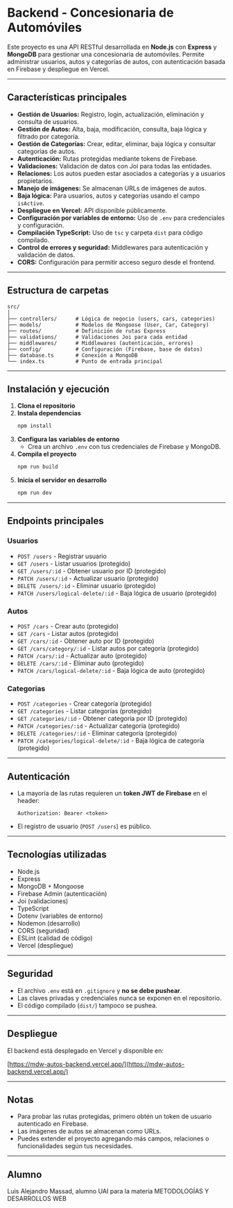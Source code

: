 # Backend - Concesionaria de Automóviles

Este proyecto es una API RESTful desarrollada en **Node.js** con **Express** y **MongoDB** para gestionar una concesionaria de automóviles. Permite administrar usuarios, autos y categorías de autos, con autenticación basada en Firebase y despliegue en Vercel.

---

## Características principales

- **Gestión de Usuarios:** Registro, login, actualización, eliminación y consulta de usuarios.
- **Gestión de Autos:** Alta, baja, modificación, consulta, baja lógica y filtrado por categoría.
- **Gestión de Categorías:** Crear, editar, eliminar, baja lógica y consultar categorías de autos.
- **Autenticación:** Rutas protegidas mediante tokens de Firebase.
- **Validaciones:** Validación de datos con Joi para todas las entidades.
- **Relaciones:** Los autos pueden estar asociados a categorías y a usuarios propietarios.
- **Manejo de imágenes:** Se almacenan URLs de imágenes de autos.
- **Baja lógica:** Para usuarios, autos y categorías usando el campo `isActive`.
- **Despliegue en Vercel:** API disponible públicamente.
- **Configuración por variables de entorno:** Uso de `.env` para credenciales y configuración.
- **Compilación TypeScript:** Uso de `tsc` y carpeta `dist` para código compilado.
- **Control de errores y seguridad:** Middlewares para autenticación y validación de datos.
- **CORS:** Configuración para permitir acceso seguro desde el frontend.

---

## Estructura de carpetas

```
src/
│
├── controllers/      # Lógica de negocio (users, cars, categories)
├── models/           # Modelos de Mongoose (User, Car, Category)
├── routes/           # Definición de rutas Express
├── validations/      # Validaciones Joi para cada entidad
├── middlewares/      # Middlewares (autenticación, errores)
├── config/           # Configuración (Firebase, base de datos)
├── database.ts       # Conexión a MongoDB
└── index.ts          # Punto de entrada principal
```

---

## Instalación y ejecución

1. **Clona el repositorio**
2. **Instala dependencias**
   ```bash
   npm install
   ```
3. **Configura las variables de entorno**
   - Crea un archivo `.env` con tus credenciales de Firebase y MongoDB.
4. **Compila el proyecto**
   ```bash
   npm run build
   ```
5. **Inicia el servidor en desarrollo**
   ```bash
   npm run dev
   ```

---

## Endpoints principales

### Usuarios

- `POST /users` - Registrar usuario
- `GET /users` - Listar usuarios (protegido)
- `GET /users/:id` - Obtener usuario por ID (protegido)
- `PATCH /users/:id` - Actualizar usuario (protegido)
- `DELETE /users/:id` - Eliminar usuario (protegido)
- `PATCH /users/logical-delete/:id` - Baja lógica de usuario (protegido)

### Autos

- `POST /cars` - Crear auto (protegido)
- `GET /cars` - Listar autos (protegido)
- `GET /cars/:id` - Obtener auto por ID (protegido)
- `GET /cars/category/:id` - Listar autos por categoría (protegido)
- `PATCH /cars/:id` - Actualizar auto (protegido)
- `DELETE /cars/:id` - Eliminar auto (protegido)
- `PATCH /cars/logical-delete/:id` - Baja lógica de auto (protegido)

### Categorías

- `POST /categories` - Crear categoría (protegido)
- `GET /categories` - Listar categorías (protegido)
- `GET /categories/:id` - Obtener categoría por ID (protegido)
- `PATCH /categories/:id` - Actualizar categoría (protegido)
- `DELETE /categories/:id` - Eliminar categoría (protegido)
- `PATCH /categories/logical-delete/:id` - Baja lógica de categoría (protegido)

---

## Autenticación

- La mayoría de las rutas requieren un **token JWT de Firebase** en el header:
  ```
  Authorization: Bearer <token>
  ```
- El registro de usuario (`POST /users`) es público.

---

## Tecnologías utilizadas

- Node.js
- Express
- MongoDB + Mongoose
- Firebase Admin (autenticación)
- Joi (validaciones)
- TypeScript
- Dotenv (variables de entorno)
- Nodemon (desarrollo)
- CORS (seguridad)
- ESLint (calidad de código)
- Vercel (despliegue)

---

## Seguridad

- El archivo `.env` está en `.gitignore` y **no se debe pushear**.
- Las claves privadas y credenciales nunca se exponen en el repositorio.
- El código compilado (`dist/`) tampoco se pushea.

---

## Despliegue

El backend está desplegado en Vercel y disponible en:

[https://mdw-autos-backend.vercel.app/](https://mdw-autos-backend.vercel.app/)

---

## Notas

- Para probar las rutas protegidas, primero obtén un token de usuario autenticado en Firebase.
- Las imágenes de autos se almacenan como URLs.
- Puedes extender el proyecto agregando más campos, relaciones o funcionalidades según tus necesidades.

---

## Alumno

Luis Alejandro Massad, alumno UAI para la materia METODOLOGÍAS Y DESARROLLOS WEB
